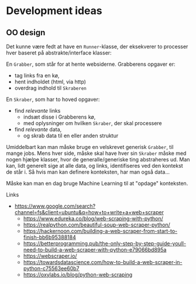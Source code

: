 # Development ideas

## OO design

Det kunne være fedt at have en `Runner`-klasse, der eksekverer to processer hver baseret på abstrakte/interface klasser:  

En `Grabber`, som står for at hente websiderne. Grabberens opgaver er:
* tag links fra en kø, 
* hent indholdet (html, via http)
* overdrag indhold til `Skraberen`

En `Skraber`, som har to hoved opgaver:  
* find _relevante_ links
  * indsæt disse i Grabberens kø,
  * med oplysninger om hvilken `Skraber`, der skal processere
* find _relevante_ data, 
  * og skrab data til en eller anden struktur

Umiddelbart kan man måske bruge en velskrevet generisk `Grabber`, til mange jobs. Mens hver side, måske skal have hver sin `Skraber` måske med nogen hjælpe klasser, hvor de generalle/generiske ting abstraheres ud.
Man kan, lidt generelt sige at alle data, og links, identifiseres ved den kontekst de står i. Så hvis man kan definere konteksten, har man også data... 

Måske kan man en dag bruge Machine Learning til at "opdage" konteksten.

Links
* <https://www.google.com/search?channel=fs&client=ubuntu&q=how+to+write+a+web+scraper>
  * <https://www.edureka.co/blog/web-scraping-with-python/>
  * <https://realpython.com/beautiful-soup-web-scraper-python/>
  * <https://hackernoon.com/building-a-web-scraper-from-start-to-finish-bb6b95388184>
  * <https://betterprogramming.pub/the-only-step-by-step-guide-youll-need-to-build-a-web-scraper-with-python-e79066bd895a>
  * <https://webscraper.io/>
  * <https://towardsdatascience.com/how-to-build-a-web-scraper-in-python-c75563ee60b7>
  * <https://oxylabs.io/blog/python-web-scraping>